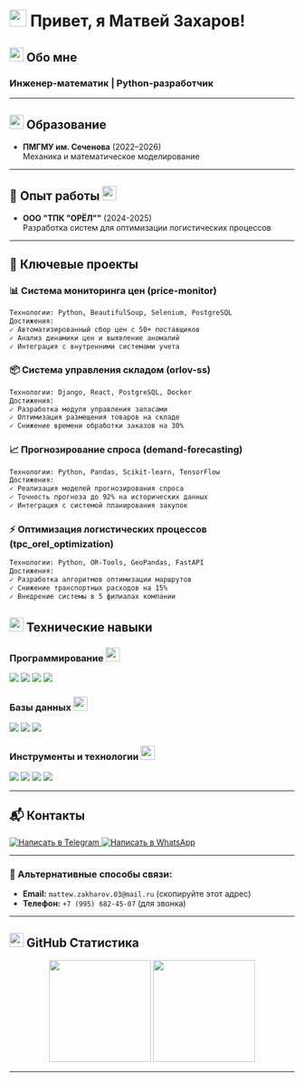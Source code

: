 # <img src="https://media.giphy.com/media/hvRJCLFzcasrR4ia7z/giphy.gif" width="30px"> Привет, я Матвей Захаров! 

## <img src="https://media.giphy.com/media/26tn33aiTi1jkl6H6/giphy.gif" width="25"> Обо мне
### Инженер-математик | Python-разработчик 

---

## <img src="https://media.giphy.com/media/3o7aCTPPm4OHfRLSH6/giphy.gif" width="25"> Образование

- **ПМГМУ им. Сеченова** (2022–2026)  
  Механика и математическое моделирование

---

## 💼 Опыт работы <img src="https://media.giphy.com/media/3o7aCTPPm4OHfRLSH6/giphy.gif" width="25">
- **ООО "ТПК "ОРЁЛ""** (2024-2025)  
  Разработка систем для оптимизации логистических процессов
  
---

## 🔬 Ключевые проекты

### 📊 Система мониторинга цен (price-monitor)
```markdown
Технологии: Python, BeautifulSoup, Selenium, PostgreSQL
Достижения:
✓ Автоматизированный сбор цен с 50+ поставщиков
✓ Анализ динамики цен и выявление аномалий
✓ Интеграция с внутренними системами учета
```

### 📦 Система управления складом (orlov-ss)
```markdown
Технологии: Django, React, PostgreSQL, Docker
Достижения:
✓ Разработка модуля управления запасами
✓ Оптимизация размещения товаров на складе
✓ Снижение времени обработки заказов на 30%
```

### 📈 Прогнозирование спроса (demand-forecasting)
```markdown
Технологии: Python, Pandas, Scikit-learn, TensorFlow
Достижения:
✓ Реализация моделей прогнозирования спроса
✓ Точность прогноза до 92% на исторических данных
✓ Интеграция с системой планирования закупок
```

### ⚡ Оптимизация логистических процессов (tpc_orel_optimization)
```markdown
Технологии: Python, OR-Tools, GeoPandas, FastAPI
Достижения:
✓ Разработка алгоритмов оптимизации маршрутов
✓ Снижение транспортных расходов на 15%
✓ Внедрение системы в 5 филиалах компании
```

## <img src="https://media.giphy.com/media/26tn33aiTi1jkl6H6/giphy.gif" width="25"> Технические навыки

### Программирование <img src="https://media.giphy.com/media/L1R1tvI9svkIWwpVYr/giphy.gif" width="25">
<div>
<img src="https://img.shields.io/badge/Python-3776AB?style=for-the-badge&logo=python&logoColor=white" />
<img src="https://img.shields.io/badge/JavaScript-F7DF1E?style=for-the-badge&logo=javascript&logoColor=black" />
<img src="https://img.shields.io/badge/HTML5-E34F26?style=for-the-badge&logo=html5&logoColor=white" />
<img src="https://img.shields.io/badge/CSS3-1572B6?style=for-the-badge&logo=css3&logoColor=white" />
</div>

### Базы данных <img src="https://media.giphy.com/media/26tn33aiTi1jkl6H6/giphy.gif" width="25">
<div>
<img src="https://img.shields.io/badge/PostgreSQL-336791?style=for-the-badge&logo=postgresql&logoColor=white" />
<img src="https://img.shields.io/badge/MySQL-4479A1?style=for-the-badge&logo=mysql&logoColor=white" />
<img src="https://img.shields.io/badge/MongoDB-47A248?style=for-the-badge&logo=mongodb&logoColor=white" />
</div>

### Инструменты и технологии <img src="https://media.giphy.com/media/3o7aD2saalBwwftBIY/giphy.gif" width="25">
<div>
<img src="https://img.shields.io/badge/Docker-2496ED?style=for-the-badge&logo=docker&logoColor=white" />
<img src="https://img.shields.io/badge/Git-F05032?style=for-the-badge&logo=git&logoColor=white" />
<img src="https://img.shields.io/badge/Linux-FCC624?style=for-the-badge&logo=linux&logoColor=black" />
<img src="https://img.shields.io/badge/VSCode-007ACC?style=for-the-badge&logo=visual-studio-code&logoColor=white" />
</div>

---

## 📬 Контакты
<div>  
  <!-- Telegram -->
  <a href="https://t.me/vzgladov">
    <img src="https://img.shields.io/badge/Telegram-2CA5E0?style=for-the-badge&logo=telegram&logoColor=white" alt="Написать в Telegram" />
  </a>
  
  <!-- WhatsApp -->
  <a href="https://wa.me/79956824507">
    <img src="https://img.shields.io/badge/WhatsApp-25D366?style=for-the-badge&logo=whatsapp&logoColor=white" alt="Написать в WhatsApp" />
  </a>
</div>

---

### 📧 Альтернативные способы связи:
- **Email:** `mattew.zakharov.03@mail.ru` (скопируйте этот адрес)
- **Телефон:** `+7 (995) 682-45-07` (для звонка)
  
---

## <img src="https://media.giphy.com/media/3o7aCTPPm4OHfRLSH6/giphy.gif" width="25"> GitHub Статистика
<div align="center">
  <img height="180em" src="https://github-readme-stats.vercel.app/api?username=motylek25&show_icons=true&theme=radical&include_all_commits=true&count_private=true"/>
  <img height="180em" src="https://github-readme-stats.vercel.app/api/top-langs/?username=motylek25&layout=compact&langs_count=8&theme=radical"/>
</div>

---

<div align="center">
  <img src="https://komarev.com/ghpvc/?username=motylek25&style=flat-square&color=blue" alt=""/>
</div>
